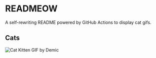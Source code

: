 # READMEOW

A self-rewriting README powered by GitHub Actions to display cat gifs.

## Cats

![Cat Kitten GIF by Demic](https://media3.giphy.com/media/v1.Y2lkPTlhY2QwMmRhZXF6YmFvbnIwenYxNG9ybnpjNW9uNHdkdWRvdml2cDRxdmg4YXIxayZlcD12MV9naWZzX3NlYXJjaCZjdD1n/3oriO0OEd9QIDdllqo/200.gif)
